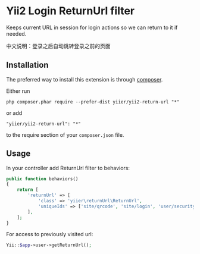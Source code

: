 Yii2 Login ReturnUrl filter
===========================
Keeps current URL in session for login actions so we can return to it if needed.

中文说明：登录之后自动跳转登录之前的页面

Installation
------------

The preferred way to install this extension is through [composer](http://getcomposer.org/download/).

Either run

```
php composer.phar require --prefer-dist yiier/yii2-return-url "*"
```

or add

```
"yiier/yii2-return-url": "*"
```

to the require section of your `composer.json` file.


Usage
-----

In your controller add ReturnUrl filter to behaviors:

```php
public function behaviors()
{
    return [
        'returnUrl' => [
            'class' => 'yiier\returnUrl\ReturnUrl',
            'uniqueIds' => ['site/qrcode', 'site/login', 'user/security/auth'] // 过滤掉不需要的 controller/action
        ],
    ];
}
```

For access to previously visited url:

```php
Yii::$app->user->getReturnUrl();
```
